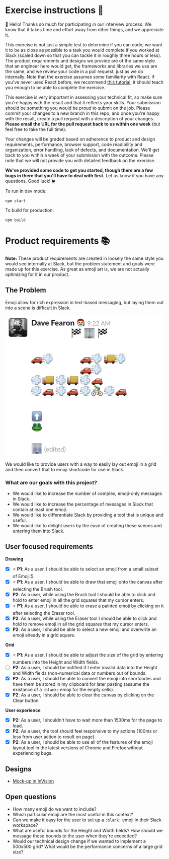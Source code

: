 # Exercise instructions :floppy_disk:

:wave: Hello! Thanks so much for participating in our interview process. We know that it takes time and effort away from other things, and we appreciate it.

This exercise is not just a simple test to determine if you can code; we want it to be as close as possible to a task you would complete if you worked at Slack (scaled down so that you can tackle it in roughly three hours or less). The product requirements and designs we provide are of the same style that an engineer here would get, the frameworks and libraries we use are the same, and we review your code in a pull request, just as we do internally. Note that the exercise assumes some familiarity with React. If you've never used React before, we recommend [this tutorial](https://reactjs.org/tutorial/tutorial.html); it should teach you enough to be able to complete the exercise.

This exercise is very important in assessing your technical fit, so make sure you're happy with the result and that it reflects your skills. Your submission should be something you would be proud to submit on the job. Please commit your changes to a new branch in this repo, and once you're happy with the result, create a pull request with a description of your changes. **Please email the URL for the pull request back to us within one week** (but feel free to take the full time).

Your changes will be graded based on adherence to product and design requirements, performance, browser support, code readibility and organization, error handling, lack of defects, and documentation. We'll get back to you within a week of your submission with the outcome. Please note that we will not provide you with detailed feedback on the exercise.

**We've provided some code to get you started, though there are a few bugs in there that you'll have to deal with first.** Let us know if you have any questions. Good luck! :four_leaf_clover:

To run in dev mode:

```
npm start
```

To build for production:

```
npm build
```

# Product requirements :books:

**Note:** These product requirements are created in loosely the same style you would see internally at Slack, but the problem statement and goals were made up for this exercise. As great as emoji art is, we are not actually optimizing for it in our product.

## The Problem

Emoji allow for rich expression in text-based messaging, but laying them out into a scene is difficult in Slack.

![Example](repo/example.png)

We would like to provide users with a way to easily lay out emoji in a grid and then convert that to emoji shortcode for use in Slack.

### What are our goals with this project?

* We would like to increase the number of complex, emoji-only messages in Slack.
* We would like to increase the percentage of messages in Slack that contain at least one emoji.
* We would like to differentiate Slack by providing a tool that is unique and useful.
* We would like to delight users by the ease of creating these scenes and entering them into Slack.

## User focused requirements

**Drawing**
* [x] :star: **P1**: As a user, I should be able to select an emoji from a small subset of Emoji 5.
* [x] :star: **P1**: As a user, I should be able to draw that emoji onto the canvas after selecting the Brush tool.
* [x] **P2**: As a user, while using the Brush tool I should be able to click and hold to enter emoji in all the grid squares that my cursor enters.
* [x] :star: **P1**: As a user, I should be able to erase a painted emoji by clicking on it after selecting the Eraser tool.
* [x] **P2**: As a user, while using the Eraser tool I should be able to click and hold to remove emoji in all the grid squares that my cursor enters.
* [x] **P2**: As a user, I should be able to select a new emoji and overwrite an emoji already in a grid square.

**Grid**
* [x] :star: **P1**: As a user, I should be able to adjust the size of the grid by entering numbers into the Height and Width fields.
* [ ] **P2**: As a user, I should be notified if I enter invalid data into the Height and Width fields (non-numerical data or numbers out of bounds.
* [x] **P2**: As a user, I should be able to convert the emoji into shortcodes and have them be stored in my clipboard for later pasting (assume the existance of a `:blank:` emoji for the empty cells).
* [x] **P2**: As a user, I should be able to clear the canvas by clicking on the Clear button.

**User experience**
* [x] **P2**: As a user, I shouldn't have to wait more than 1500ms for the page to load.
* [x] **P2**: As a user, the tool should feel responsive to my actions (100ms or less from user action to result on page).
* [x] **P2**: As a user, I should be able to use all of the features of the emoji layout tool in the latest versions of Chrome and Firefox without experiencing bugs.

## Designs

* [Mock-up in InVision](https://slack.invisionapp.com/share/7MF7465HS#/screens/271908939_Slack_FE_Exercise)

## Open questions

* How many emoji do we want to include?
* Which particular emoji are the most useful in this context?
* Can we make it easy for the user to set up a `:blank:` emoji in their Slack workspace?
* What are useful bounds for the Height and Width fields? How should we message those bounds to the user when they're exceeded?
* Would our technical design change if we wanted to implement a 500x500 grid? What would be the performance concerns of a large grid size?
